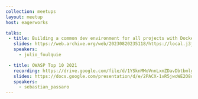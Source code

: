 ```yaml
---
collection: meetups
layout: meetup
host: eagerworks

talks:
 - title: Building a common dev environment for all projects with Docker and Traefik
   slides: https://web.archive.org/web/20230820235118/https://local.j3j5.uy/#/start
   speakers:
     - julio_foulquie

 - title: OWASP Top 10 2021
   recording: https://drive.google.com/file/d/1YSknMMoVnnLxmZDavDbtbmlgkki0_-Un/preview
   slides: https://docs.google.com/presentation/d/e/2PACX-1vR5jwoWE2O8djdIO7ljvAuySsrLFhQJDQHIiZXk23GmO-Vo_b-QjUDKIE3cj0b9GMvEBoTRJdJU1MmJ/embed
   speakers:
     - sebastian_passaro
---
```

